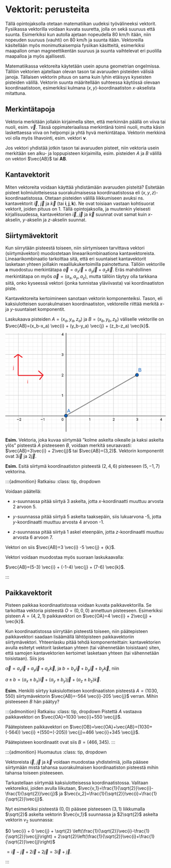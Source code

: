 # Vektorit: perusteita

Tällä opintojaksolla otetaan matematiikan uudeksi työvälineeksi vektorit. Fysiikassa vektorilla voidaan kuvata suuretta, jolla on sekä suuruus että suunta. Esimerkiksi kun autolla ajetaan nopeudella 80 km/h itään, niin nopeuden suuruus (vauhti) on 80 km/h ja suunta itään. Vektoreilla käsitellään myös monimutkaisempia fysiikan käsitteitä, esimerkiksi maapallon oman magneettikentän suuruus ja suunta vaihtelevat eri puolilla maapalloa ja myös ajallisesti.

Matematiikassa vektoreita käytetään usein apuna geometrian ongelmissa. Tällöin vektorien ajatellaan olevan tason tai avaruuden pisteiden välisiä janoja. Tällaisen vektorin pituus on sama kuin lyhin etäisyys kyseisten pisteiden välillä. Vektorin suunta määritellään suhteessa käytössä olevaan koordinaatistoon, esimerkiksi kulmana $(x,y)$-koordinaatiston $x$-akselista mitattuna.


## Merkintätapoja

Vektoria merkitään jollakin kirjaimella siten, että merkinnän päällä on viiva tai nuoli, esim. $\vec{v}$. Tässä oppimateriaalissa merkintänä toimii nuoli, mutta käsin laskettaessa viiva on helpompi ja yhtä hyvä merkintätapa. Vektorin merkkinä voi olla myös lihavointi, esim. vektori $\mathbf{v}$.

Jos vektori yhdistää jotkin tason tai avaruuden pisteet, niin vektoria usein merkitään sen alku- ja loppupisteen kirjaimilla, esim. pisteiden $A$ ja $B$ välillä on vektori $\vec{AB}$ tai $\mathbf{AB}$.

## Kantavektorit

Miten vektoreita voidaan käyttää yhdistämään avaruuden pisteitä? Esitetään pisteet kolmiulotteisessa suorakulmaisessa koordinaatistossa eli $(x,y,z)$-koordinaatistossa. Otetaan pisteiden välillä liikkumiseen avuksi ns. kantavektorit $\vec{i}$, $\vec{j}$ ja $\vec{k}$  (tai $\mathbf{i}, \mathbf{j}, \mathbf{k}$). Ne ovat toisiaan vastaan kohtisuorat vektorit, joiden pituus on 1. Tällä opintojaksolla, ja muutenkin yleisesti kirjallisuudessa, kantavektorien $\vec{i}$, $\vec{j}$ ja $\vec{k}$ suunnat ovat samat kuin $x$-akselin, $y$-akselin ja $z$-akselin suunnat.


## Siirtymävektorit

Kun siirrytään pisteestä toiseen, niin siirtymiseen tarvittava vektori (siirtymävektori) muodostetaan lineaarikombinaationa kantavektoreista. Lineaarikombinaatio tarkoittaa sitä, että eri suuntaiset kantavektorit lasketaan yhteen joillakin reaalilukukertoimilla painotettuna. Tällöin vektorille $\mathbf{a}$ muodostuu merkintätapa $\vec{a}=a_x \vec{i} + a_y \vec{j} + a_z \vec{k}$. Eräs mahdollinen merkintätapa on myös $\vec{a}=(a_x,a_y,a_z)$, mutta tällöin täytyy olla tarkkana siitä, onko kyseessä vektori (jonka tunnistaa yläviivasta) vai koordinaatiston piste.

Kantavektoreita kertoimineen sanotaan vektorin komponenteiksi. Tason, eli kaksiulotteisen suorakulmaisen koordinaatiston, vektoreille riittää merkitä $x$- ja $y$-suuntaiset komponentit.

Laskukaava pisteiden $A=(x_a,y_a,z_a)$ ja $B=(x_b,y_b,z_b)$ väliselle vektorille on $\vec{AB}=(x_b-x_a) \vec{i} + (y_b-y_a) \vec{j} + (z_b-z_a) \vec{k}$.

![Pisteiden välinen vektori](3i2j.png "Pisteiden välinen vektori")

**Esim.** Vektoria, joka kuvaa siirtymää ”kolme askelta oikealle ja kaksi askelta ylös” pisteestä $A$ pisteeseen $B$, voidaan merkitä seuraavasti: $\vec{AB}=3\vec{i} + 2\vec{j}$ tai $\vec{AB}=(3,2)$. Vektorin komponentit ovat $3\vec{i}$ ja $2\vec{j}$.

**Esim.** Esitä siirtymä koordinaatiston pisteestä $(2,4,6)$ pisteeseen $(5,-1,7)$ vektorina.

:::{admonition} Ratkaisu
:class: tip, dropdown

Voidaan päätellä:

- $x$-suunnassa pitää siirtyä 3 askelta, jotta $x$-koordinaatti muuttuu arvosta 2 arvoon 5.

- $y$-suunnassa pitää siirtyä 5 askelta taaksepäin, siis lukuarvona -5, jotta $y$-koordinaatti muuttuu arvosta 4 arvoon -1.

- $z$-suunnassa pitää siirtyä 1 askel eteenpäin, jotta $z$-koordinaatti muuttuu arvosta 6 arvoon 7.

Vektori on siis $\vec{AB}=3 \vec{i} -5 \vec{j} + {k}$.

Vektori voidaan muodostaa myös suoraan laskukaavalla: 

$\vec{AB}=(5-3) \vec{i} + (-1-4) \vec{j} + (7-6) \vec{k}$.


:::

## Paikkavektorit

Pisteen paikkaa koordinaatistossa voidaan kuvata paikkavektorilla. Se tarkoittaa vektoria pisteestä $O=(0,0,0)$ annettuun pisteeseen. Esimerkiksi pisteen $A=(4,2,1)$ paikkavektori on $\vec{OA}=4 \vec{i} + 2\vec{j} + \vec{k}$.

Kun koordinaatistossa siirrytään pisteestä toiseen, niin päätepisteen paikkavektori saadaan lisäämällä lähtöpisteen paikkavektoriin siirtymävektori. Yhteenlasku pitää tehdä komponenteittain: kantavektorien avulla esitetyt vektorit lasketaan yhteen (tai vähennetään toisistaan) siten, että samojen kantavektorien kertoimet lasketaan yhteen (tai vähennetään toisistaan). Siis jos

$\vec{a}=a_x \vec{i} + a_y \vec{j} +a_z \vec{k}$, ja $b=b_x \vec{i} +b_y \vec{j} +b_z \vec{k}$, niin

$a\pm b=(a_x\pm b_x) \vec{i}+(a_y\pm b_y)\vec{j}+(a_z\pm b_z)\vec{k}$.

**Esim.** Henkilö siirtyy kaksiulotteisen koordinaatiston pisteestä $A=(1030,550)$ siirtymävektorin $\vec{AB}=-564 \vec{i}-205 \vec{j}$ verran. Mihin pisteeseen $B$ hän päätyy?

:::{admonition} Ratkaisu
:class: tip, dropdown
Pistettä $A$ vastaava paikkavektori on $\vec{OA}=1030 \vec{i}+550 \vec{j}$.

Päätepisteen paikkavektori on $\vec{OB}=\vec{OA}+\vec{AB}=(1030+(-564)) \vec{i} +(550+(-205)) \vec{j}=466 \vec{i}+345 \vec{j}$.

Päätepisteen koordinaatit ovat siis $B=(466,345)$.
:::

:::{admonition} Huomautus
:class: tip, dropdown

Vektoreista $\vec{i}$, $\vec{j}$ ja $\vec{k}$ voidaan muodostaa yhdistelmiä, joilla pääsee siirtymään mistä tahansa suorakulmaisen koordinaatiston pisteestä mihin tahansa toiseen pisteeseen. 

Tarkastellaan siirtymää kaksiulotteisessa koordinaatistossa. Valitaan vektoreiksi, joiden avulla liikutaan, $\vec{v_1}=\frac{1}{\sqrt{2}}\vec{i}-\frac{1}{\sqrt{2}}\vec{j}$ ja $\vec{v_2}=\frac{1}{\sqrt{2}}\vec{i}+\frac{1}{\sqrt{2}}\vec{j}$. 

Nyt esimerkiksi pisteestä $(0,0)$ pääsee pisteeseen $(3,1)$ liikkumalla $\sqrt{2}$ askelta vektorin $\vec{v_1}$ suunnassa ja $2\sqrt{2}$ askelta vektorin $v_2$ suunnassa:

$0 \vec{i} + 0 \vec{j} + \sqrt{2} \left(\frac{1}{\sqrt{2}}\vec{i}-\frac{1}{\sqrt{2}}\vec{j}\right) + 2\sqrt{2}\left(\frac{1}{\sqrt{2}}\vec{i}+\frac{1}{\sqrt{2}}\vec{j}\right)$

$= \vec{i} - \vec{j} + 2 \vec{i} + 2\vec{j} = 3 \vec{i} + \vec{j}$.

:::
